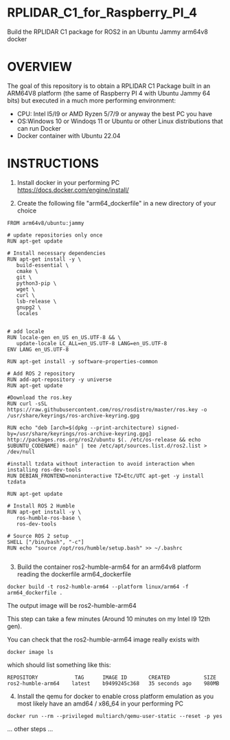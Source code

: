 # RPLIDAR_C1_for_Raspberry_PI_4
Build the RPLIDAR C1 package for ROS2 in an Ubuntu Jammy arm64v8 docker

# OVERVIEW 

The goal of this repository is to obtain a RPLIDAR C1 Package built in an ARM64V8 platform (the same of Raspberry PI 4 with Ubuntu Jammy 64 bits) but executed in a much more performing environment:
* CPU: Intel I5/I9 or AMD Ryzen 5/7/9 or anyway the best PC you have
* OS:Windows 10 or Windoqs 11 or Ubuntu or other Linux distributions that can run Docker
* Docker container with Ubuntu 22.04 

# INSTRUCTIONS

1) Install docker in your performing PC https://docs.docker.com/engine/install/

2) Create the following file "arm64_dockerfile" in a new directory of your choice

  ```
  FROM arm64v8/ubuntu:jammy
  
  # update repositories only once
  RUN apt-get update
  
  # Install necessary dependencies
  RUN apt-get install -y \
     build-essential \
     cmake \
     git \
     python3-pip \
     wget \
     curl \
     lsb-release \
     gnupg2 \
     locales
  
  
  # add locale     
  RUN locale-gen en_US en_US.UTF-8 && \
     update-locale LC_ALL=en_US.UTF-8 LANG=en_US.UTF-8
  ENV LANG en_US.UTF-8
  
  RUN apt-get install -y software-properties-common
  
  # Add ROS 2 repository
  RUN add-apt-repository -y universe
  RUN apt-get update
  
  #Download the ros.key    
  RUN curl -sSL https://raw.githubusercontent.com/ros/rosdistro/master/ros.key -o /usr/share/keyrings/ros-archive-keyring.gpg
  
  RUN echo "deb [arch=$(dpkg --print-architecture) signed-by=/usr/share/keyrings/ros-archive-keyring.gpg] http://packages.ros.org/ros2/ubuntu $(. /etc/os-release && echo $UBUNTU_CODENAME) main" | tee /etc/apt/sources.list.d/ros2.list > /dev/null
  
  #install tzdata without interaction to avoid interaction when installing ros-dev-tools
  RUN DEBIAN_FRONTEND=noninteractive TZ=Etc/UTC apt-get -y install tzdata
  
  RUN apt-get update
  
  # Install ROS 2 Humble
  RUN apt-get install -y \
     ros-humble-ros-base \
     ros-dev-tools
  
  # Source ROS 2 setup
  SHELL ["/bin/bash", "-c"]
  RUN echo "source /opt/ros/humble/setup.bash" >> ~/.bashrc
  
  
```

3)  Build the container ros2-humble-arm64 for an arm64v8 platform reading the dockerfile arm64_dockerfile

  ```
  docker build -t ros2-humble-arm64 --platform linux/arm64 -f  arm64_dockerfile .
  ```

 The output image will be ros2-humble-arm64

 This step can take a few minutes (Around 10 minutes on my Intel I9 12th gen).

 You can check that the ros2-humble-arm64 image really exists with 

 ```
 docker image ls
 ```

which should list something like this: 

```
REPOSITORY            TAG      IMAGE ID       CREATED           SIZE
ros2-humble-arm64    latest    b9499245c368   35 seconds ago    980MB
```
 
4) Install the qemu for docker to enable cross platform emulation as you most likely have an amd64 / x86_64 in your performing PC

```
docker run --rm --privileged multiarch/qemu-user-static --reset -p yes
```
 

...  other steps ...
